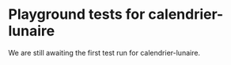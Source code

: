 # Playground tests for calendrier-lunaire
We are still awaiting the first test run for calendrier-lunaire.
